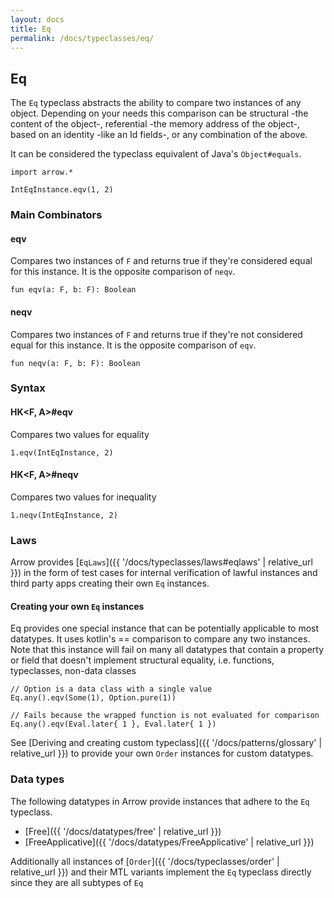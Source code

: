 ```yaml
---
layout: docs
title: Eq
permalink: /docs/typeclasses/eq/
---
```


## Eq

The `Eq` typeclass abstracts the ability to compare two instances of any object.
Depending on your needs this comparison can be structural -the content of the object-, referential -the memory address of the object-, based on an identity -like an Id fields-, or any combination of the above.

It can be considered the typeclass equivalent of Java's `Object#equals`.

```kotlin:ank
import arrow.*

IntEqInstance.eqv(1, 2)
```

### Main Combinators

#### eqv

Compares two instances of `F` and returns true if they're considered equal for this instance.
It is the opposite comparison of `neqv`.

`fun eqv(a: F, b: F): Boolean`

#### neqv

Compares two instances of `F` and returns true if they're not considered equal for this instance.
It is the opposite comparison of `eqv`.

`fun neqv(a: F, b: F): Boolean`

### Syntax

#### HK<F, A>#eqv

Compares two values for equality

```kotlin:ank
1.eqv(IntEqInstance, 2)
```

#### HK<F, A>#neqv

Compares two values for inequality

```kotlin:ank
1.neqv(IntEqInstance, 2)
```

### Laws

Arrow provides [`EqLaws`]({{ '/docs/typeclasses/laws#eqlaws' | relative_url }}) in the form of test cases for internal verification of lawful instances and third party apps creating their own `Eq` instances.

#### Creating your own `Eq` instances

Eq provides one special instance that can be potentially applicable to most datatypes.
It uses kotlin's == comparison to compare any two instances.
Note that this instance will fail on many all datatypes that contain a property or field that doesn't implement structural equality, i.e. functions, typeclasses, non-data classes

```kotlin:ank
// Option is a data class with a single value
Eq.any().eqv(Some(1), Option.pure(1))
```

```kotlin:ank
// Fails because the wrapped function is not evaluated for comparison
Eq.any().eqv(Eval.later{ 1 }, Eval.later{ 1 })
```

See [Deriving and creating custom typeclass]({{ '/docs/patterns/glossary' | relative_url }}) to provide your own `Order` instances for custom datatypes.

### Data types

The following datatypes in Arrow provide instances that adhere to the `Eq` typeclass.

- [Free]({{ '/docs/datatypes/free' | relative_url }})
- [FreeApplicative]({{ '/docs/datatypes/FreeApplicative' | relative_url }})

Additionally all instances of [`Order`]({{ '/docs/typeclasses/order' | relative_url }}) and their MTL variants implement the `Eq` typeclass directly
since they are all subtypes of `Eq`
